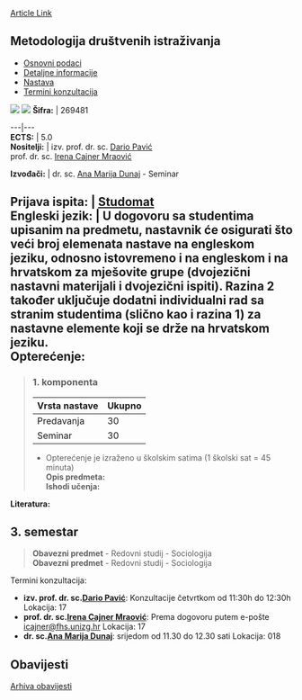 [Article Link](https://www.fhs.hr/predmet/mdi)

## Metodologija društvenih istraživanja
  * [Osnovni podaci](https://www.fhs.hr/predmet/mdi#v1id-904836_242562_1_0 "Osnovni podaci")
  * [Detaljne informacije](https://www.fhs.hr/predmet/mdi#v1id-904836_242562_1_1 "Detaljne informacije")
  * [Nastava](https://www.fhs.hr/predmet/mdi#v1id-904836_242562_1_2 "Nastava")
  * [Termini konzultacija](https://www.fhs.hr/predmet/mdi#v1id-904836_242562_1_3 "Termini konzultacija")


[![](https://www.fhs.hr/img/flags/gif/hr.gif)](https://www.fhs.hr/predmet/mdi) [![](https://www.fhs.hr/img/flags/gif/gb.gif)](https://www.fhs.hr/en/course/mosr)
**Šifra:** |  269481  
  
---|---  
**ECTS:** |  5.0   
**Nositelji:** |  izv. prof. dr. sc. [Dario Pavić](https://www.fhs.hr/djelatnik/dario.pavic)   
prof. dr. sc. [Irena Cajner Mraović](https://www.fhs.hr/djelatnik/irena.cajner_mraovic)   
  
**Izvođači:** |  dr. sc. [Ana Marija Dunaj](https://www.fhs.hr/djelatnik/ana_marija.dunaj) - Seminar  
  
**Prijava ispita:** |  [Studomat](http://www.isvu.hr/studomat)  
**Engleski jezik:** |  U dogovoru sa studentima upisanim na predmetu, nastavnik će osigurati što veći broj elemenata nastave na engleskom jeziku, odnosno istovremeno i na engleskom i na hrvatskom za mješovite grupe (dvojezični nastavni materijali i dvojezični ispiti). Razina 2 također uključuje dodatni individualni rad sa stranim studentima (slično kao i razina 1) za nastavne elemente koji se drže na hrvatskom jeziku.   
**Opterećenje:**  
---  
> ### 1. komponenta
> | Vrsta nastave | Ukupno  
> ---|---  
> Predavanja | 30  
> Seminar | 30  
> * Opterećenje je izraženo u školskim satima (1 školski sat = 45 minuta)   
**Opis predmeta:**  
> **Ishodi učenja:**  

  
**Literatura:**  

  
**3. semestar**  
---  
> **Obavezni predmet** - Redovni studij - Sociologija  
>  **Obavezni predmet** - Redovni studij - Sociologija  
>   
Termini konzultacija: 
  * **izv. prof. dr. sc.[Dario Pavić](https://www.fhs.hr/djelatnik/dario.pavic)**: 
Konzultacije četvrtkom od 11:30h do 12:30h
Lokacija: 17 
  * **prof. dr. sc.[Irena Cajner Mraović](https://www.fhs.hr/djelatnik/irena.cajner_mraovic)**: 
Prema dogovoru putem e-pošte icajner@fhs.unizg.hr 
Lokacija: 17 
  * **dr. sc.[Ana Marija Dunaj](https://www.fhs.hr/djelatnik/ana_marija.dunaj)**: 
srijedom od 11.30 do 12.30 sati
Lokacija: 018 


## Obavijesti
[Arhiva obavijesti](https://www.fhs.hr/predmet/mdi?@=21nc9#news_123902 "Arhiva obavijesti")
